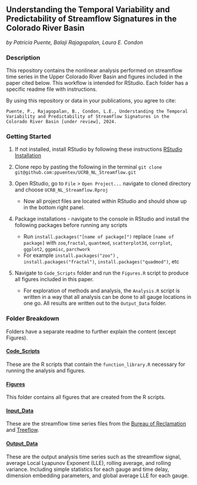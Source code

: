 ## Understanding the Temporal Variability and Predictability of Streamflow Signatures in the Colorado River Basin

*by Patricia Puente, Balaji Rajagopalan, Laura E. Condon*

### Description
This repository contains the nonlinear analysis performed on streamflow time series in the Upper Colorado River Basin and figures included in the paper cited below. This workflow is intended for RStudio. Each folder has a specific readme file with instructions. 


By using this repository or data in your publications, you agree to cite:
```
Puente, P., Rajagopalan, B., Condon, L.E., Understanding the Temporal Variability and Predictability of Streamflow Signatures in the Colorado River Basin [under review], 2024.
```

### Getting Started 
1. If not installed, install RStudio by following these instructions [RStudio Installation](https://rstudio-education.github.io/hopr/starting.html)

2. Clone repo by pasting the following in the terminal
    ```git clone git@github.com:ppuentex/UCRB_NL_Streamflow.git```
    
3. Open RStudio, go to `File` > `Open Project...` navigate to cloned directory and choose `UCRB_NL_Streamflow.Rproj`
    - Now all project files are located within RStudio and should show up in the bottom right panel. 
    
4. Package installations - navigate to the console in RStudio and install the following packages before running any scripts 
    - Run `install.packages("[name of package]")` replace `[name of package]` with 
  ` zoo `,` fractal `, `quantmod`, `scatterplot3d`, `corrplot`, `ggplot2`, `ggpmisc`,  `parchwork` 
    - For example `install.packages("zoo")` , `install.packages("fractal")`, `install.packages("quadmod")`, etc 

5. Navigate to `Code_Scripts` folder and run the `Figures.R` script to produce all figures included in this paper. 
    - For exploration of methods and analysis, the `Analysis.R` script is written in a way that all analysis can be done to all gauge locations in one go. All results are written out to the `Output_Data` folder. 

### Folder Breakdown
Folders have a separate readme to further explain the content (except Figures). 

#### [Code_Scripts](https://github.com/ppuentex/UCRB_NL_Streamflow/tree/main/Code_Scripts)
These are the R scripts that contain the `function_library.R` necessary for running the analysis and figures. 

#### [Figures](https://github.com/ppuentex/UCRB_NL_Streamflow/tree/main/Figures)
This folder contains all figures that are created from the R scripts.

#### [Input_Data](https://github.com/ppuentex/UCRB_NL_Streamflow/tree/main/Input_Data)
These are the streamflow time series files from the [Bureau of Reclamation](https://www.usbr.gov/lc/region/g4000/NaturalFlow/current.html) and [Treeflow](https://www.treeflow.info/upper-colorado-basin). 

#### [Output_Data](https://github.com/ppuentex/UCRB_NL_Streamflow/tree/main/Output_Data) 
These are the output analysis time series such as the streamflow signal, average Local Lyapunov Exponent (LLE), rolling average, and rolling variance. Including simple statistics for each gauge and time delay, dimension embedding parameters, and global average LLE for each gauge. 

